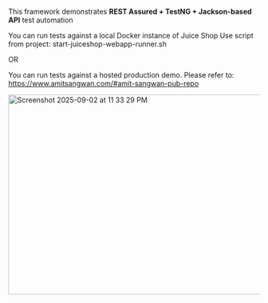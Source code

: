 This framework demonstrates **REST Assured + TestNG + Jackson-based API** test automation

You can run tests against a local Docker instance of Juice Shop
Use script from project: start-juiceshop-webapp-runner.sh

OR

You can run tests against a hosted production demo. 
Please refer to: https://www.amitsangwan.com/#amit-sangwan-pub-repo

<img width="526" height="400" alt="Screenshot 2025-09-02 at 11 33 29 PM" src="https://github.com/user-attachments/assets/46565d89-ffb7-4ef3-afdb-a341cc55ddc4" />
